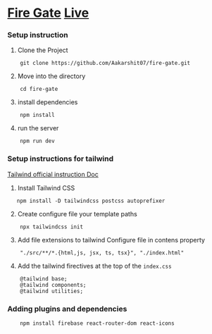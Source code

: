 # [Fire Gate](https://fire-gate-aakarshit-choudharys-projects.vercel.app/) [Live](https://fire-gate-aakarshit-choudharys-projects.vercel.app/)
### Setup instruction

1. Clone the Project

```
    git clone https://github.com/Aakarshit07/fire-gate.git
```
2. Move into the directory

```
    cd fire-gate
```

3. install dependencies

```
    npm install
```

4. run the server

```
    npm run dev
```


### Setup instructions for  tailwind

[Tailwind official instruction Doc](https://tailwindcss.com/docs/installation)

1. Install Tailwind CSS

```
   npm install -D tailwindcss postcss autoprefixer
```

2. Create configure file your template paths

```
    npx tailwindcss init
```

3. Add file extensions to tailwind Configure file in contens property

```
    "./src/**/*.{html,js, jsx, ts, tsx}", "./index.html"
```

4. Add the tailwind firectives at the top of the `index.css`

```
    @tailwind base;
    @tailwind components;
    @tailwind utilities;
```

### Adding plugins and dependencies

```
    npm install firebase react-router-dom react-icons
```
